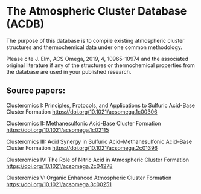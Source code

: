 # The Atmospheric Cluster Database (ACDB)

The purpose of this database is to compile existing atmospheric cluster structures and thermochemical data under one common methodology. 

Please cite J. Elm, ACS Omega, 2019, 4, 10965-10974 and the associated original literature if any of the structures or thermochemical properties from the database are used in your published research.


## Source papers:

Clusteromics I: Principles, Protocols, and Applications to Sulfuric Acid-Base Cluster Formation
https://doi.org/10.1021/acsomega.1c00306

Clusteromics II: Methanesulfonic Acid-Base Cluster Formation
https://doi.org/10.1021/acsomega.1c02115

Clusteromics III: Acid Synergy in Sulfuric Acid–Methanesulfonic Acid–Base Cluster Formation
https://doi.org/10.1021/acsomega.2c01396

Clusteromics IV: The Role of Nitric Acid in Atmospheric Cluster Formation
https://doi.org/10.1021/acsomega.2c04278

Clusteromics V: Organic Enhanced Atmospheric Cluster Formation
https://doi.org/10.1021/acsomega.3c00251
